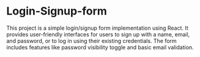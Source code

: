 # Login-Signup-form
This project is a simple login/signup form implementation using React. It provides user-friendly interfaces for users to sign up with a name, email, and password, or to log in using their existing credentials. The form includes features like password visibility toggle and basic email validation.
